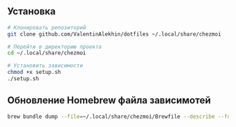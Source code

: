 ## Установка
```bash
# Клонировать репозиторий
git clone github.com/ValentinAlekhin/dotfiles ~/.local/share/chezmoi

# Перейти в директорию проекта
cd ~/.local/share/chezmoi

# Установить зависимости
chmod +x setup.sh
./setup.sh
```

## Обновление Homebrew файла зависимотей
```sh
brew bundle dump --file=~/.local/share/chezmoi/Brewfile --describe --force
```
